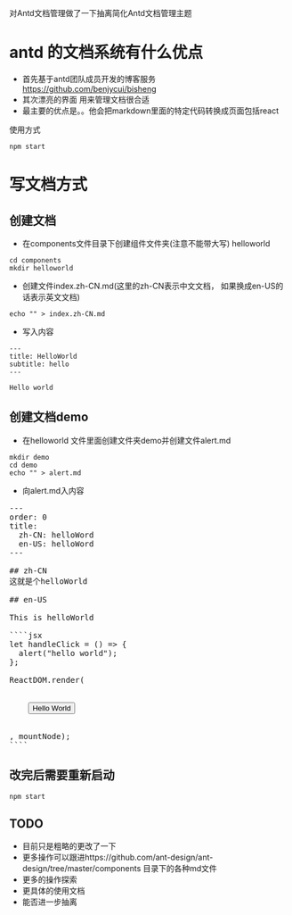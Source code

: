 对Antd文档管理做了一下抽离简化Antd文档管理主题

# antd 的文档系统有什么优点
- 首先基于antd团队成员开发的博客服务 https://github.com/benjycui/bisheng
- 其次漂亮的界面 用来管理文档很合适
- 最主要的优点是。。他会把markdown里面的特定代码转换成页面包括react

使用方式

```
npm start
```

# 写文档方式

## 创建文档
- 在components文件目录下创建组件文件夹(注意不能带大写) helloworld

```
cd components
mkdir helloworld
```

- 创建文件index.zh-CN.md(这里的zh-CN表示中文文档， 如果换成en-US的话表示英文文档)

```
echo "" > index.zh-CN.md
```

- 写入内容
```
---
title: HelloWorld
subtitle: hello
---

Hello world
```
## 创建文档demo

- 在helloworld 文件里面创建文件夹demo并创建文件alert.md

```
mkdir demo
cd demo
echo "" > alert.md
```

- 向alert.md入内容

<pre>
---
order: 0
title:
  zh-CN: helloWord
  en-US: helloWord
---

## zh-CN
这就是个helloWorld

## en-US

This is helloWorld

````jsx
let handleClick = () => {
  alert("hello world");
};

ReactDOM.render(
  <div>
    <button type="primary" onClick={handleClick}>Hello World</button>
  </div>
, mountNode);
````
</pre>

## 改完后需要重新启动

```
npm start
```

##  TODO
- 目前只是粗略的更改了一下
- 更多操作可以跟进https://github.com/ant-design/ant-design/tree/master/components 目录下的各种md文件
- 更多的操作探索
- 更具体的使用文档
- 能否进一步抽离
